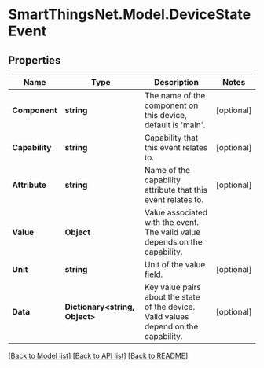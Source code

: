 # SmartThingsNet.Model.DeviceStateEvent
## Properties

Name | Type | Description | Notes
------------ | ------------- | ------------- | -------------
**Component** | **string** | The name of the component on this device, default is &#39;main&#39;. | [optional] 
**Capability** | **string** | Capability that this event relates to. | [optional] 
**Attribute** | **string** | Name of the capability attribute that this event relates to. | [optional] 
**Value** | **Object** | Value associated with the event. The valid value depends on the capability. | 
**Unit** | **string** | Unit of the value field. | [optional] 
**Data** | **Dictionary&lt;string, Object&gt;** | Key value pairs about the state of the device. Valid values depend on the capability. | [optional] 

[[Back to Model list]](../README.md#documentation-for-models) [[Back to API list]](../README.md#documentation-for-api-endpoints) [[Back to README]](../README.md)

